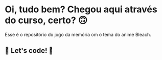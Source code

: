 # Oi, tudo bem? Chegou aqui através do curso, certo? 🙃

Esse é o repositório do jogo da memória om o tema do anime Bleach.

## 🚀 Let's code! 🚀
